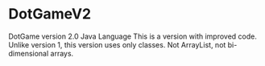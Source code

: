 # DotGameV2
DotGame version 2.0 Java Language
This is a version with improved code. Unlike version 1, this version uses only classes. Not ArrayList, not bi-dimensional arrays.
